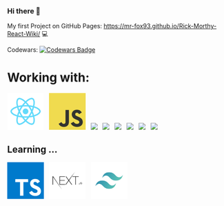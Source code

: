 ### Hi there 👋


My first Project on GitHub Pages: https://mr-fox93.github.io/Rick-Morthy-React-Wiki/ 💻


Codewars: 
<a href="https://www.codewars.com/users/mr-fox93">![Codewars Badge](https://www.codewars.com/users/mr-fox93/badges/large?theme=light)</a>

<!--
**mr-fox93/mr-fox93** is a ✨ _special_ ✨ repository because its `README.md` (this file) appears on your GitHub profile.

Here are some ideas to get you started:

- 🔭 I’m currently working on ...
- 🌱 I’m currently learning ...
- 👯 I’m looking to collaborate on ...
- 🤔 I’m looking for help with ...
- 💬 Ask me about ...
- 📫 How to reach me: ...
- 😄 Pronouns: ...
- ⚡ Fun fact: ...
-->

<h1>Working with:</h1>

<p>
    <a href="https://reactjs.org/"><img height="85" src="https://raw.githubusercontent.com/github/explore/main/topics/react/react.png"></a>&nbsp;&nbsp;
    <a href="https://developer.mozilla.org/en-US/docs/Web/JavaScript"><img height="85" src="https://raw.githubusercontent.com/github/explore/main/topics/javascript/javascript.png"></a>&nbsp;&nbsp;
 <a href="https://styled-components.com/"><img height="85" src="https://styled-components.com/logo.png"></a>&nbsp;&nbsp;
  <a href="https://mui.com/"><img height="85" src="https://avatars.githubusercontent.com/u/33663932?s=200&v=4"></a>&nbsp;&nbsp;
 <a href="https://semantic-ui.com/"><img height="85" src="https://react.semantic-ui.com/logo.png"></a>&nbsp;&nbsp;
 <img height="85" src="https://raw.githubusercontent.com/react-hook-form/react-hook-form/master/docs/logo.png"></a>&nbsp;&nbsp;
  <img height="85"  src="https://reactrouter.com/twitterimage.jpg""></a>&nbsp;&nbsp;
    <img height="85"    src="https://miro.medium.com/v2/resize:fit:1400/1*elhu-42TzQEdsFjKDbQhhA.png"
></a>&nbsp;&nbsp;
</p>

<h2>Learning ... </h2>
<p>
    <a href="https://www.typescriptlang.org/"><img height="85" src="https://raw.githubusercontent.com/github/explore/main/topics/typescript/typescript.png"></a>&nbsp;&nbsp;
    <a href="https://nextjs.org/"><img height="85" src="https://raw.githubusercontent.com/github/explore/main/topics/nextjs/nextjs.png"></a>&nbsp;&nbsp;
<a href="https://tailwindcss.com/"><img height="85" src="https://raw.githubusercontent.com/github/explore/main/topics/tailwind/tailwind.png"></a>&nbsp;&nbsp;


</p>


